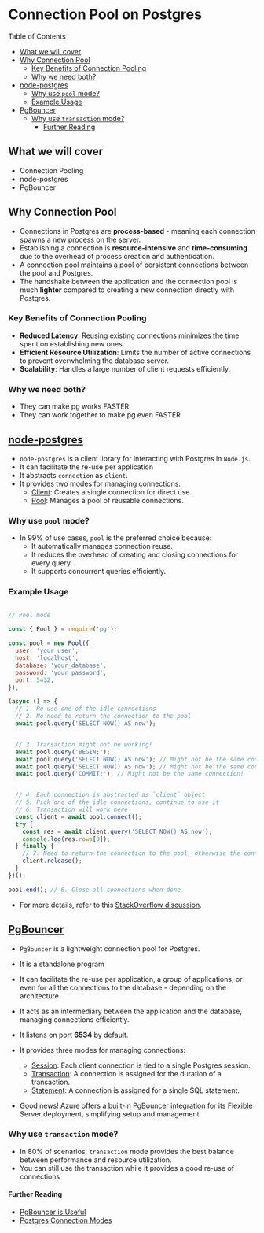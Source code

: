 # Connection Pool on Postgres <!-- omit in toc -->

Table of Contents

- [What we will cover](#what-we-will-cover)
- [Why Connection Pool](#why-connection-pool)
  - [Key Benefits of Connection Pooling](#key-benefits-of-connection-pooling)
  - [Why we need both?](#why-we-need-both)
- [node-postgres](#node-postgres)
  - [Why use `pool` mode?](#why-use-pool-mode)
  - [Example Usage](#example-usage)
- [PgBouncer](#pgbouncer)
  - [Why use `transaction` mode?](#why-use-transaction-mode)
    - [Further Reading](#further-reading)

## What we will cover

- Connection Pooling
- node-postgres
- PgBouncer

## Why Connection Pool

- Connections in Postgres are **process-based** - meaning each connection spawns a new process on the server.
- Establishing a connection is **resource-intensive** and **time-consuming** due to the overhead of process creation and authentication.
- A connection pool maintains a pool of persistent connections between the pool and Postgres.
- The handshake between the application and the connection pool is much **lighter** compared to creating a new connection directly with Postgres.

### Key Benefits of Connection Pooling

- **Reduced Latency**: Reusing existing connections minimizes the time spent on establishing new ones.
- **Efficient Resource Utilization**: Limits the number of active connections to prevent overwhelming the database server.
- **Scalability**: Handles a large number of client requests efficiently.

### Why we need both?

- They can make pg works FASTER
- They can work together to make pg even FASTER

## [node-postgres](https://node-postgres.com)

- `node-postgres` is a client library for interacting with Postgres in `Node.js`.
- It can facilitate the re-use per application
- It abstracts `connection` as `client`.
- It provides two modes for managing connections:
  - [Client](https://node-postgres.com/apis/client): Creates a single connection for direct use.
  - [Pool](https://node-postgres.com/apis/pool): Manages a pool of reusable connections.

### Why use `pool` mode?

- In 99% of use cases, `pool` is the preferred choice because:
  - It automatically manages connection reuse.
  - It reduces the overhead of creating and closing connections for every query.
  - It supports concurrent queries efficiently.

### Example Usage

```javascript

// Pool mode

const { Pool } = require('pg');

const pool = new Pool({
  user: 'your_user',
  host: 'localhost',
  database: 'your_database',
  password: 'your_password',
  port: 5432,
});

(async () => {
  // 1. Re-use one of the idle connections
  // 2. No need to return the connection to the pool
  await pool.query('SELECT NOW() AS now');


  // 3. Transaction might not be working!
  await pool.query('BEGIN;');
  await pool.query('SELECT NOW() AS now'); // Might not be the same connection!
  await pool.query('SELECT NOW() AS now'); // Might not be the same connection!
  await pool.query('COMMIT;'); // Might not be the same connection!


  // 4. Each connection is abstracted as `client` object
  // 5. Pick one of the idle connections, continue to use it
  // 6. Transaction will work here
  const client = await pool.connect();
  try {
    const res = await client.query('SELECT NOW() AS now');
    console.log(res.rows[0]);
  } finally {
    // 7. Need to return the connection to the pool, otherwise the connection will leak
    client.release();
  }
})();

pool.end(); // 8. Close all connections when done
```

- For more details, refer to this [StackOverflow discussion](https://stackoverflow.com/questions/48751505/how-can-i-choose-between-client-or-pool-for-node-postgres).

## [PgBouncer](https://www.pgbouncer.org)

- `PgBouncer` is a lightweight connection pool for Postgres.
- It is a standalone program
- It can facilitate the re-use per application, a group of applications, or even for all the connections to the database - depending on the architecture
- It acts as an intermediary between the application and the database, managing connections efficiently.
- It listens on port **6534** by default.
- It provides three modes for managing connections:
  - [Session](https://www.pgbouncer.org/features.html): Each client connection is tied to a single Postgres session.
  - [Transaction](https://www.pgbouncer.org/features.html): A connection is assigned for the duration of a transaction.
  - [Statement](https://www.pgbouncer.org/features.html): A connection is assigned for a single SQL statement.

- Good news! Azure offers a [built-in PgBouncer integration](https://learn.microsoft.com/en-us/azure/postgresql/flexible-server/concepts-pgbouncer) for its Flexible Server deployment, simplifying setup and management.

### Why use `transaction` mode?

- In 80% of scenarios, `transaction` mode provides the best balance between performance and resource utilization.
- You can still use the transaction while it provides a good re-use of connections

#### Further Reading

- [PgBouncer is Useful](https://jpcamara.com/2023/04/12/pgbouncer-is-useful.html)
- [Postgres Connection Modes](https://novemberde.github.io/post/2024/10/21/postgres-connection-mode-session-mode)
